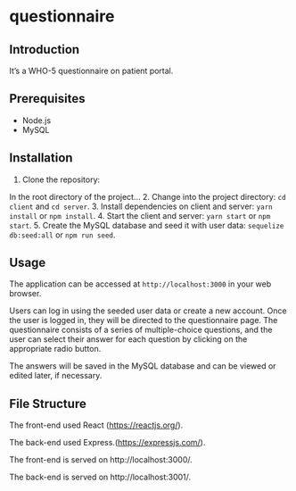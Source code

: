 # questionnaire
## Introduction
It’s a WHO-5 questionnaire on patient portal.

## Prerequisites

- Node.js
- MySQL

## Installation

1. Clone the repository:

In the root directory of the project...
2. Change into the project directory:
`cd client`  and `cd server`.
3. Install dependencies on client and server:
`yarn install` or `npm install`.
4. Start the client and server:
`yarn start` or `npm start`.
5. Create the MySQL database and seed it with user data:
`sequelize db:seed:all` or `npm run seed`.

## Usage

The application can be accessed at `http://localhost:3000` in your web browser. 

Users can log in using the seeded user data or create a new account. Once the user is logged in, they will be directed to the questionnaire page. The questionnaire consists of a series of multiple-choice questions, and the user can select their answer for each question by clicking on the appropriate radio button.

The answers will be saved in the MySQL database and can be viewed or edited later, if necessary.


## File Structure

The front-end used React (https://reactjs.org/).

The back-end used Express.(https://expressjs.com/).

The front-end is served on http://localhost:3000/.

The back-end is served on http://localhost:3001/.